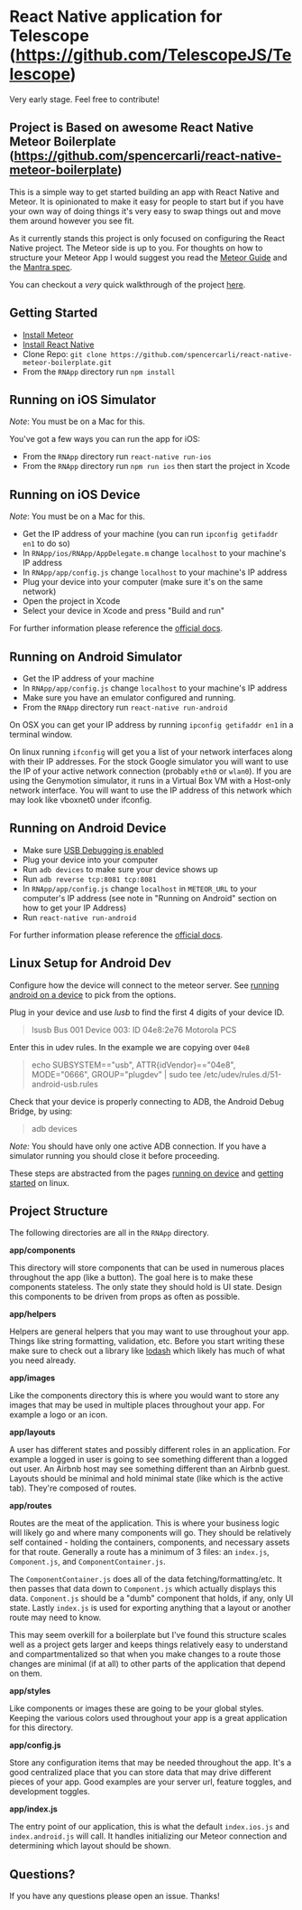 # React Native application for Telescope (https://github.com/TelescopeJS/Telescope)

Very early stage. Feel free to contribute!



## Project is Based on awesome React Native Meteor Boilerplate (https://github.com/spencercarli/react-native-meteor-boilerplate)

This is a simple way to get started building an app with React Native and Meteor. It is opinionated to make it easy for people to start but if you have your own way of doing things it's very easy to swap things out and move them around however you see fit.

As it currently stands this project is only focused on configuring the React Native project. The Meteor side is up to you. For thoughts on how to structure your Meteor App I would suggest you read the [Meteor Guide](http://guide.meteor.com/) and the [Mantra spec](http://mantrajs.com/).

You can checkout a _very_ quick walkthrough of the project [here](https://www.youtube.com/watch?v=vM4axvopnJc).

## Getting Started

- [Install Meteor](https://www.meteor.com/install)
- [Install React Native](https://facebook.github.io/react-native/docs/getting-started.html#content)
- Clone Repo: `git clone https://github.com/spencercarli/react-native-meteor-boilerplate.git`
- From the `RNApp` directory run `npm install`

## Running on iOS Simulator

_Note_: You must be on a Mac for this.

You've got a few ways you can run the app for iOS:

- From the `RNApp` directory run `react-native run-ios`
- From the `RNApp` directory run `npm run ios` then start the project in Xcode

## Running on iOS Device

_Note_: You must be on a Mac for this.

- Get the IP address of your machine (you can run `ipconfig getifaddr en1` to do so)
- In `RNApp/ios/RNApp/AppDelegate.m` change `localhost` to your machine's IP address
- In `RNApp/app/config.js` change `localhost` to your machine's IP address
- Plug your device into your computer (make sure it's on the same network)
- Open the project in Xcode
- Select your device in Xcode and press "Build and run"

For further information please reference the [official docs](https://facebook.github.io/react-native/docs/running-on-device-ios.html#content).

## Running on Android Simulator

- Get the IP address of your machine
- In `RNApp/app/config.js` change `localhost` to your machine's IP address
- Make sure you have an emulator configured and running.
- From the `RNApp` directory run `react-native run-android`

On OSX you can get your IP address by running `ipconfig getifaddr en1` in a terminal window.

On linux running `ifconfig` will get you a list of your network interfaces along with their IP addresses. For the stock Google simulator you will want to use the IP of your active network connection (probably `eth0` or `wlan0`). If you are using the Genymotion simulator, it runs in a Virtual Box VM with a Host-only network interface. You will want to use the IP address of this network which may look like vboxnet0 under ifconfig.

## Running on Android Device

- Make sure [USB Debugging is enabled](https://facebook.github.io/react-native/docs/running-on-device-android.html#prerequisite-usb-debugging)
- Plug your device into your computer
- Run `adb devices` to make sure your device shows up
- Run `adb reverse tcp:8081 tcp:8081`
- In `RNApp/app/config.js` change `localhost` in `METEOR_URL` to your computer's IP address (see note in "Running on Android" section on how to get your IP Address)
- Run `react-native run-android`

For further information please reference the [official docs](https://facebook.github.io/react-native/docs/running-on-device-android.html#content).

## Linux Setup for Android Dev

Configure how the device will connect to the meteor server. See [running android on a device](https://facebook.github.io/react-native/docs/running-on-device-android.html) to pick from the options.

Plug in your device and use _lusb_ to find the first 4 digits of  your device ID.
> lsusb
Bus 001 Device 003: ID 04e8:2e76 Motorola PCS

Enter this in udev rules. In the example we are copying over `04e8`
> echo SUBSYSTEM=="usb", ATTR{idVendor}=="04e8", MODE="0666", GROUP="plugdev" | sudo tee /etc/udev/rules.d/51-android-usb.rules

Check that your device is properly connecting to ADB, the Android Debug Bridge, by using:
> adb devices

_Note:_ You should have only one active ADB connection. If you have a simulator running you should close it before proceeding.

These steps are abstracted from the pages [running on device](https://facebook.github.io/react-native/docs/running-on-device-android.html) and [getting started](https://facebook.github.io/react-native/docs/getting-started-linux.html#setting-up-an-android-device) on linux.

## Project Structure

The following directories are all in the `RNApp` directory.

**app/components**

This directory will store components that can be used in numerous places throughout the app (like a button). The goal here is to make these components stateless. The only state they should hold is UI state. Design this components to be driven from props as often as possible.

**app/helpers**

Helpers are general helpers that you may want to use throughout your app. Things like string formatting, validation, etc. Before you start writing these make sure to check out a library like [lodash](https://lodash.com/) which likely has much of what you need already.

**app/images**

Like the components directory this is where you would want to store any images that may be used in multiple places throughout your app. For example a logo or an icon.

**app/layouts**

A user has different states and possibly different roles in an application. For example a logged in user is going to see something different than a logged out user. An Airbnb host may see something different than an Airbnb guest. Layouts should be minimal and hold minimal state (like which is the active tab). They're composed of routes.

**app/routes**

Routes are the meat of the application. This is where your business logic will likely go and where many components will go. They should be relatively self contained - holding the containers, components, and necessary assets for that route. Generally a route has a minimum of 3 files: an `index.js`, `Component.js`, and `ComponentContainer.js`.

The `ComponentContainer.js` does all of the data fetching/formatting/etc. It then passes that data down to `Component.js` which actually displays this data. `Component.js` should be a "dumb" component that holds, if any, only UI state. Lastly `index.js` is used for exporting anything that a layout or another route may need to know.

This may seem overkill for a boilerplate but I've found this structure scales well as a project gets larger and keeps things relatively easy to understand and compartmentalized so that when you make changes to a route those changes are minimal (if at all) to other parts of the application that depend on them.

**app/styles**

Like components or images these are going to be your global styles. Keeping the various colors used throughout your app is a great application for this directory.

**app/config.js**

Store any configuration items that may be needed throughout the app. It's a good centralized place that you can store data that may drive different pieces of your app. Good examples are your server url, feature toggles, and development toggles.

**app/index.js**

The entry point of our application, this is what the default `index.ios.js` and `index.android.js` will call. It handles initializing our Meteor connection and determining which layout should be shown.

## Questions?

If you have any questions please open an issue. Thanks!
